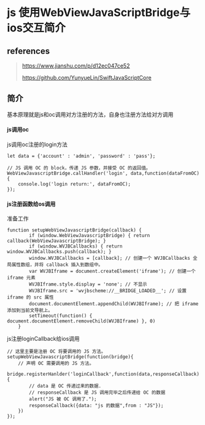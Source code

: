 # js 使用WebViewJavaScriptBridge与ios交互简介

## references

>  https://www.jianshu.com/p/d12ec047ce52 
>
> https://github.com/YunyueLin/SwiftJavaScriptCore

## 简介

基本原理就是js和oc调用对方注册的方法，自身也注册方法给对方调用

#### js调用oc

js调用oc注册的login方法

```
let data = {'account' : 'admin', 'password' : 'pass'};

// JS 调用 OC 的 block，传递 JS 参数，并接受 OC 的返回值。
WebViewJavascriptBridge.callHandler('login', data,function(dataFromOC){
    console.log('login return:', dataFromOC);
});
```

#### js注册函数给os调用

准备工作

```
function setupWebViewJavascriptBridge(callback) {
        if (window.WebViewJavascriptBridge) { return callback(WebViewJavascriptBridge); }
        if (window.WVJBCallbacks) { return window.WVJBCallbacks.push(callback); }
        window.WVJBCallbacks = [callback]; // 创建一个 WVJBCallbacks 全局属性数组，并将 callback 插入到数组中。
        var WVJBIframe = document.createElement('iframe'); // 创建一个 iframe 元素
        WVJBIframe.style.display = 'none'; // 不显示
        WVJBIframe.src = 'wvjbscheme://__BRIDGE_LOADED__'; // 设置 iframe 的 src 属性
        document.documentElement.appendChild(WVJBIframe); // 把 iframe 添加到当前文导航上。
        setTimeout(function() { document.documentElement.removeChild(WVJBIframe) }, 0)
    }
```

js注册loginCallback给ios调用

```
// 这里主要是注册 OC 将要调用的 JS 方法。
setupWebViewJavascriptBridge(function(bridge){
    // 声明 OC 需要调用的 JS 方法。
    bridge.registerHanlder('loginCallback',function(data,responseCallback){
        // data 是 OC 传递过来的数据.
        // responseCallback 是 JS 调用完毕之后传递给 OC 的数据
        alert("JS 被 OC 调用了.");
        responseCallback({data: "js 的数据",from : "JS"});
    })
});
```

